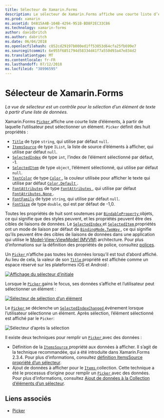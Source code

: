 ```yaml
---
title: Sélecteur de Xamarin.Forms
description: Le sélecteur de Xamarin.Forms affiche une courte liste d’éléments, à partir de laquelle l’utilisateur peut sélectionner un élément. Cet article explique comment utiliser la classe de sélecteur pour sélectionner un élément de texte dans une liste de données.
ms.prod: xamarin
ms.assetid: D4815A4B-104B-4294-951B-BD8F2EC33C86
ms.technology: xamarin-forms
author: davidbritch
ms.author: dabritch
ms.date: 06/04/2018
ms.openlocfilehash: c852cd29197b000ed1ff53853d64cfa25fb699e7
ms.sourcegitcommit: 6e955f6851794d58334d41f7a550d93a47e834d2
ms.translationtype: MT
ms.contentlocale: fr-FR
ms.lasthandoff: 07/12/2018
ms.locfileid: "38996595"
---
```

# <a name="xamarinforms-picker"></a>Sélecteur de Xamarin.Forms

_La vue de sélecteur est un contrôle pour la sélection d’un élément de texte à partir d’une liste de données._

Xamarin.Forms [ `Picker` ](xref:Xamarin.Forms.Picker) affiche une courte liste d’éléments, à partir de laquelle l’utilisateur peut sélectionner un élément. `Picker` définit des huit propriétés :

- [`Title`](xref:Xamarin.Forms.Picker.Title) de type `string`, qui utilise par défaut `null`.
- [`ItemsSource`](xref:Xamarin.Forms.Picker.ItemsSource) de type `IList`, la liste de source d’éléments à afficher, qui utilise par défaut `null`.
- [`SelectedIndex`](xref:Xamarin.Forms.Picker.SelectedIndex) de type `int`, l’index de l’élément sélectionné par défaut, -1.
- [`SelectedItem`](xref:Xamarin.Forms.Picker.SelectedItem) de type `object`, l’élément sélectionné, qui utilise par défaut `null`.
- [`TextColor`](xref:Xamarin.Forms.Picker.TextColor) de type [ `Color` ](xref:Xamarin.Forms.Color), la couleur utilisée pour afficher le texte qui utilise par défaut [ `Color.Default` ](xref:Xamarin.Forms.Color.Default).
- [`FontAttributes`](xref:Xamarin.Forms.Picker.FontAttributes) de type [ `FontAttributes` ](xref:Xamarin.Forms.FontAttributes), qui utilise par défaut [ `FontAtributes.None` ](xref:Xamarin.Forms.FontAttributes.None).
- [`FontFamily`](xref:Xamarin.Forms.Picker.FontFamily) de type `string`, qui utilise par défaut `null`.
- [`FontSize`](xref:Xamarin.Forms.Picker.FontSize) de type `double`, qui est par défaut de -1,0.

Toutes les propriétés de huit sont soutenues par [ `BindableProperty` ](xref:Xamarin.Forms.BindableProperty) objets, ce qui signifie que des styles peuvent, et les propriétés peuvent être des cibles de liaisons de données. Le [ `SelectedIndex` ](xref:Xamarin.Forms.Picker.SelectedIndex) et [ `SelectedItem` ](xref:Xamarin.Forms.Picker.SelectedItem) propriétés ont un mode de liaison par défaut de [ `BindingMode.TwoWay` ](xref:Xamarin.Forms.BindingMode.TwoWay), ce qui signifie qu’ils peuvent être des cibles de liaisons de données dans une application qui utilise le [Model-View-ViewModel (MVVM)](~/xamarin-forms/enterprise-application-patterns/mvvm.md) architecture. Pour plus d’informations sur la définition des propriétés de police, consultez [polices](~/xamarin-forms/user-interface/text/fonts.md).

Un [ `Picker` ](xref:Xamarin.Forms.Picker) n’affiche pas toutes les données lorsqu’il est tout d’abord affiché. Au lieu de cela, la valeur de son [ `Title` ](xref:Xamarin.Forms.Picker.Title) propriété est affichée comme un espace réservé sur les plateformes iOS et Android :

[![](images/picker-initial.png "Affichage du sélecteur d’initiale")](images/picker-initial-large.png#lightbox "initiale d’affichage du sélecteur")

Lorsque le [ `Picker` ](xref:Xamarin.Forms.Picker) gains le focus, ses données s’affiche et l’utilisateur peut sélectionner un élément :

[![](images/picker-selection.png "Sélecteur de sélection d’un élément")](images/picker-selection-large.png#lightbox "sélecteur de sélection d’un élément")

Le [ `Picker` ](xref:Xamarin.Forms.Picker) se déclenche un [ `SelectedIndexChanged` ](xref:Xamarin.Forms.Picker.SelectedIndexChanged) événement lorsque l’utilisateur sélectionne un élément. Après sélection, l’élément sélectionné est affiché par le `Picker`:

![](images/picker-after-selection.png "Sélecteur d’après la sélection")

Il existe deux techniques pour remplir un [ `Picker` ](xref:Xamarin.Forms.Picker) avec des données :

- Définition de la [ `ItemsSource` ](xref:Xamarin.Forms.Picker.ItemsSource) propriété aux données à afficher. Il s’agit de la technique recommandée, qui a été introduite dans Xamarin.Forms 2.3.4. Pour plus d’informations, consultez [définition ItemsSource propriété d’un sélecteur](populating-itemssource.md).
- Ajout de données à afficher pour le [ `Items` ](xref:Xamarin.Forms.Picker.Items) collection. Cette technique a été le processus d’origine pour remplir un [ `Picker` ](xref:Xamarin.Forms.Picker) avec des données. Pour plus d’informations, consultez [Ajout de données à la Collection d’éléments d’un sélecteur](populating-items.md).

## <a name="related-links"></a>Liens associés

- [Picker](xref:Xamarin.Forms.Picker)
